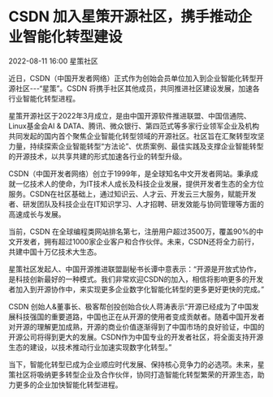 # CSDN 加入星策开源社区，携手推动企业智能化转型建设

2022-08-11 16:00 星策社区

近日，CSDN（中国开发者网络）正式作为创始会员单位加入到企业智能化转型开源社区---“星策”。CSDN 将携手社区其他成员，共同推进社区建设发展，加速各行业智能化转型进程。

星策开源社区于2022年3月成立，是由中国开源软件推进联盟、中国信通院、Linux基金会AI & DATA、腾讯、微众银行、第四范式等多家行业领军企业及机构共同发起的国内首个聚焦企业智能化转型领域的开源社区。社区旨在汇聚转型攻坚力量，持续探索企业智能转型“方法论”、优质案例、最佳实践及支撑企业智能转型的开源技术，以共享共建的形式加速各行业的转型升级。

CSDN（中国开发者网络）创立于1999年，是全球知名中文开发者网站。秉承成就一亿技术人的使命，为IT技术人成长及科技企业发展，提供开发者生态的全方位服务。CSDN在社区基础上，通过知识云、人才云、开发云三大服务，赋能开发者、研发团队及科技企业在IT知识学习、人才招聘、研发效能与协同管理等方面的高速成长与发展。

当前，CSDN 在全球编程类网站排名第七，注册用户超过3500万，覆盖90%的中文开发者，拥有超过1000家企业客户和合作伙伴。未来，CSDN还将全力前行，共建中国十万亿技术大生态。

星策社区发起人、中国开源推进联盟副秘书长谭中意表示：“开源是开放式协作，是科技创新最好的一种模式。我们非常欢迎CSDN的加入，相信将影响更多的开发者加入到开源协作中，来实现更多企业数字化智能化转型的更多更好更快的完成。”

CSDN 创始人&董事长、极客帮创投创始合伙人蒋涛表示“开源已经成为了中国发展科技强国的重要道路，中国也正在从开源的使用者变成贡献者。随着中国开发者对开源的理解更加成熟，开源的商业价值逐渐得到了中国市场的良好验证，中国的开源公司将得到更大的发展。CSDN作为中国专业的开发者社区，将全面支持开源生态的建设，以技术推动行业加速实现数字化转型。”

当下，智能化转型已成为企业顺应时代发展、保持核心竞争力的必选项。未来，星策社区将吸纳更多转型企业及合作伙伴，协同打造智能化转型繁荣的开源生态，助力更多的企业加快智能化转型进程。
